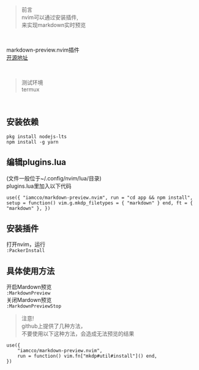 > 前言  
nvim可以通过安装插件,    
来实现markdown实时预览  

<br/>

markdown-preview.nvim插件  
[开源地址](https://github.com/iamcco/markdown-preview.nvim)  

<br/>

> 测试环境  
termux  

<br/>

## 安装依赖  
```
pkg install nodejs-lts
npm install -g yarn
```    

## 编辑plugins.lua  
(文件一般位于~/.config/nvim/lua/目录)  
plugins.lua里加入以下代码  
```
use({ "iamcco/markdown-preview.nvim", run = "cd app && npm install", setup = function() vim.g.mkdp_filetypes = { "markdown" } end, ft = { "markdown" }, })
```     

## 安装插件  
打开nvim，运行  
`:PackerInstall`    

## 具体使用方法  
开启Mardown预览  
`:MarkdownPreview`   
关闭Mardown预览  
`:MarkdownPreviewStop`  
 

> 注意!  
github上提供了几种方法，  
不要使用以下这种方法，会造成无法预览的结果   

```
use({  
    "iamcco/markdown-preview.nvim",  
    run = function() vim.fn["mkdp#util#install"]() end,  
})  
```
